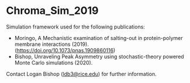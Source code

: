 # Chroma_Sim_2019
Simulation framework used for the following publications:

- Moringo, A Mechanistic examination of salting-out in protein-polymer membrane interactions (2019). (https://doi.org/10.1073/pnas.1909860116)
- Bishop, Unraveling Peak Asymmetry using stochastic-theory powered Monte Carlo simulations (2020).

Contact Logan Bishop (ldb3@rice.edu) for further information.
